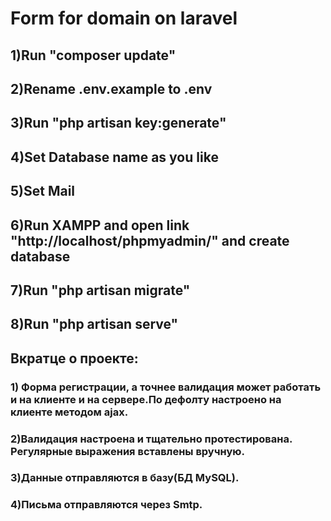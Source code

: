 <h1>Form for domain on laravel 
<h2>1)Run "composer update"</h2>
<h2>2)Rename .env.example to .env</h2>
<h2>3)Run "php artisan key:generate"</h2>
<h2>4)Set Database name as you like</h2>
<h2>5)Set Mail</h2>
<h2>6)Run XAMPP  and open link "http://localhost/phpmyadmin/" and create database</h2>
<h2>7)Run "php artisan migrate"</h2>
<h2>8)Run "php artisan serve"</h2>


<h2>Вкратце о проекте:</h2>
<h3>1) Форма регистрации, а точнее валидация может работать и на клиенте и на сервере.По дефолту настроено на клиенте методом ajax.</h3>
<h3>2)Валидация настроена и тщательно протестирована. Регулярные выражения вставлены вручную.</h3>
<h3>3)Данные отправляются в базу(БД MySQL).</h3>
<h3>4)Письма отправляются через Smtp.</h3>
<br>
